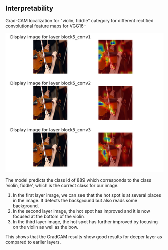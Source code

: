 ## Interpretability

Grad-CAM localization for "violin, fiddle" category for different rectified convolutional feature maps for VGG16-

![](https://github.com/nrajmalwar/EVA-Projects/blob/master/Session%2010%20-%20Interpretability/GradCAM_violin.png)

The model predicts the class id of 889 which corresponds to the class 'violin, fiddle', which is the correct class for our image.

1. In the first layer image, we can see that the hot spot is at several places in the image. It detects the background but also reads some background.
2. In the second layer image, the hot spot has improved and it is now focused at the bottom of the violin.
3. In the third layer image, the hot spot has further improved by focusing on the violin as well as the bow.

This shows that the GradCAM results show good results for deeper layer as compared to earlier layers.
